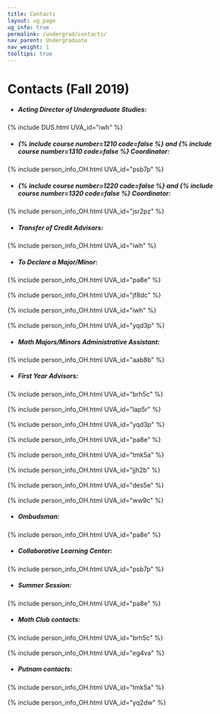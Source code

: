 ```yaml
---
title: Contacts
layout: ug_page
ug_info: true
permalink: /undergrad/contacts/
nav_parent: Undergraduate
nav_weight: 1
tooltips: true
---
```


<h1 class="mb-4">Contacts (Fall 2019)</h1>

- ##### Acting Director of Undergraduate Studies:<br>
<!-- {% include DUS.html UVA_id="hcg3m" %} -->
{% include DUS.html UVA_id="iwh" %}

- <h5>{% include course number=1210 code=false %} and {% include course number=1310 code=false %} Coordinator:</h5>
{% include person_info_OH.html UVA_id="psb7p" %}

- <h5>{% include course number=1220 code=false %} and {% include course number=1320 code=false %} Coordinator:</h5>
{% include person_info_OH.html UVA_id="jsr2pz" %}

- ##### Transfer of Credit Advisors:<br>
<!-- {% include DUS.html UVA_id="hcg3m" %}<br><br class="hidden-sm-up"> -->
{% include person_info_OH.html UVA_id="iwh" %} 

- ##### To Declare a Major/Minor:<br>
{% include person_info_OH.html UVA_id="pa8e" %}<br><br class="hidden-sm-up">
{% include person_info_OH.html UVA_id="jf8dc" %}<br><br class="hidden-sm-up">
{% include person_info_OH.html UVA_id="iwh" %}<br><br class="hidden-sm-up">
{% include person_info_OH.html UVA_id="yqd3p" %}

- ##### Math Majors/Minors Administrative Assistant:<br>
{% include person_info_OH.html UVA_id="aab8b" %}

- ##### First Year Advisors:<br>
{% include person_info_OH.html UVA_id="brh5c" %}<br><br class="hidden-sm-up">
{% include person_info_OH.html UVA_id="lap5r" %}<br><br class="hidden-sm-up">
{% include person_info_OH.html UVA_id="yqd3p" %}<br><br class="hidden-sm-up">
{% include person_info_OH.html UVA_id="pa8e" %}<br><br class="hidden-sm-up">
{% include person_info_OH.html UVA_id="tmk5a" %}<br><br class="hidden-sm-up">
{% include person_info_OH.html UVA_id="jjh2b" %}<br><br class="hidden-sm-up">
{% include person_info_OH.html UVA_id="des5e" %}<br><br class="hidden-sm-up">
{% include person_info_OH.html UVA_id="ww9c" %}

- ##### Ombudsman:<br>
{% include person_info_OH.html UVA_id="pa8e" %}

- ##### Collaborative Learning Center:<br>
{% include person_info_OH.html UVA_id="psb7p" %}

- ##### Summer Session:<br>
{% include person_info_OH.html UVA_id="pa8e" %}

- ##### Math Club contacts:<br>
{% include person_info_OH.html UVA_id="brh5c" %}<br><br class="hidden-sm-up">
{% include person_info_OH.html UVA_id="eg4va" %}

- ##### Putnam contacts:<br>
{% include person_info_OH.html UVA_id="tmk5a" %}<br><br class="hidden-sm-up">
{% include person_info_OH.html UVA_id="yq2dw" %}
